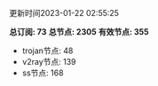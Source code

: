 更新时间2023-01-22 02:55:25

**总订阅: 73**
**总节点: 2305**
**有效节点: 355**
- trojan节点: 48
- v2ray节点: 139
- ss节点: 168

